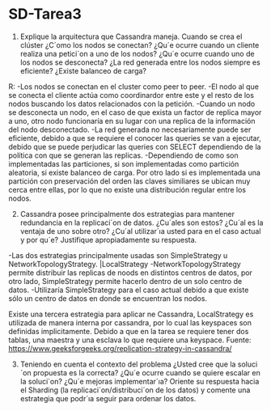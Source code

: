 # SD-Tarea3
1. Explique la arquitectura que Cassandra maneja. Cuando se crea el clúster ¿C´omo los nodos se conectan? ¿Qu´e
ocurre cuando un cliente realiza una petici´on a uno de los nodos? ¿Qu´e ocurre cuando uno de los nodos se desconecta?
¿La red generada entre los nodos siempre es eficiente? ¿Existe balanceo de carga?

R:
-Los nodos se conectan en el cluster como peer to peer.
-El nodo al que se conecta el cliente actúa como coordinardor entre este y el resto de los nodos buscando los datos relacionados con la petición.
-Cuando un nodo se desconecta un nodo, en el caso de que exista un factor de replica mayor a uno, otro nodo funcionaría en su lugar con una replica de la información del nodo desconectado.
-La red generada no necesariamente puede ser eficiente, debido a que se requiere el conocer las queries se van a ejecutar, debido que se puede perjudicar las queries con SELECT dependiendo de la política con que se generan las replicas.
-Dependiendo de como son implementadas las particiones, si son implementadas como partición aleatoria, si existe balanceo de carga. Por otro lado si es implementada una partición con preservación del orden las claves similiares se ubican muy cerca entre ellas, por lo que no existe una distribución regular entre los nodos.


2. Cassandra posee principalmente dos estrategias para mantener redundancia en la replicaci´on de datos. ¿Cu´ales son
estos? ¿Cu´al es la ventaja de uno sobre otro? ¿Cu´al utilizar´ıa usted para en el caso actual y por qu´e? Justifique
apropiadamente su respuesta.

-Las dos estrategias principalmente usadas son SimpleStrategy u NetworkTopologyStrategy. |LocalStrategy
-NetworkTopologyStrategy permite distribuir las replicas de noods en distintos centros de datos, por otro lado, SimpleStrategy permite hacerlo dentro de un solo centro de datos.
-Utilizaría SimpleStrategy para el caso actual debido a que existe sólo un centro de datos en donde se encuentran los nodos. 

Existe una tercera estrategia para aplicar ne Cassandra, LocalStrategy  es utilizada de manera interna por cassandra, por lo cual las keyspaces son definidas implicitamente. Debido a que en la tarea se requiere tener dos tablas, una maestra y una esclava lo que requiere una keyspace.
Fuente: https://www.geeksforgeeks.org/replication-strategy-in-cassandra/

3. Teniendo en cuenta el contexto del problema ¿Usted cree que la soluci´on propuesta es la correcta? ¿Qu´e ocurre
cuando se quiere escalar en la soluci´on? ¿Qu´e mejoras implementar´ıa? Oriente su respuesta hacia el Sharding (la
replicaci´on/distribuci´on de los datos) y comente una estrategia que podr´ıa seguir para ordenar los datos.

